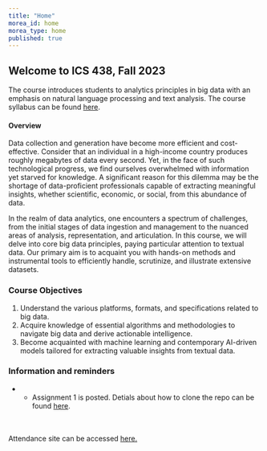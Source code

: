 ```yaml
---
title: "Home"
morea_id: home
morea_type: home
published: true
---
```


## Welcome to ICS 438, Fall 2023


The course introduces students to analytics principles in big data with an emphasis on natural language processing and text analysis. The course syllabus can be found
[here](https://docs.google.com/document/d/1q_o8-Lsown96PpbDHTh9dLxA9T0Gl_j1pISgJYJXuzE).

#### Overview


Data collection and generation have become more efficient and
cost-effective. Consider that an individual in a high-income country
produces roughly megabytes of data every second. Yet, in the face of
such technological progress, we find ourselves overwhelmed with
information yet starved for knowledge. A significant reason for this
dilemma may be the shortage of data-proficient professionals capable
of extracting meaningful insights, whether scientific, economic, or
social, from this abundance of data.

In the realm of data analytics, one encounters a spectrum of
challenges, from the initial stages of data ingestion and management
to the nuanced areas of analysis, representation, and articulation. In
this course, we will delve into core big data principles, paying
particular attention to textual data. Our primary aim is to acquaint
you with hands-on methods and instrumental tools to efficiently
handle, scrutinize, and illustrate extensive datasets.



### Course Objectives
1. Understand the various platforms, formats, and specifications related to big data.
2. Acquire knowledge of essential algorithms and methodologies to navigate big data and derive actionable intelligence.
3. Become acquainted with machine learning and contemporary AI-driven models tailored for extracting valuable insights from textual data.

### Information and reminders

- - Assignment 1 is posted. Detials about how to clone the repo can be found [here](https://github.com/ICS-CLASSROOM/ICS438F23_assignment_1).

<br/>
<br/>
Attendance site can be accessed <a href="https://www.cognitoforms.com/MahdiBelcaid/AttendanceICS438F23"> here.</a>
